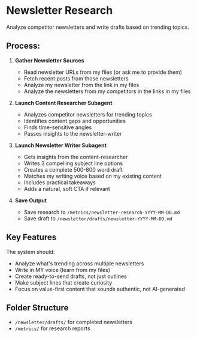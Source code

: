 # Newsletter Research

Analyze competitor newsletters and write drafts based on trending topics.

## Process:

1. **Gather Newsletter Sources**
   - Read newsletter URLs from my files (or ask me to provide them)
   - Fetch recent posts from those newsletters
   - Analyze my newsletter from the link in my files
   - Analyze the newsletters from my competitors in the links in my files

2. **Launch Content Researcher Subagent**
   - Analyzes competitor newsletters for trending topics
   - Identifies content gaps and opportunities
   - Finds time-sensitive angles
   - Passes insights to the newsletter-writer

3. **Launch Newsletter Writer Subagent**
   - Gets insights from the content-researcher
   - Writes 3 compelling subject line options
   - Creates a complete 500-800 word draft
   - Matches my writing voice based on my existing content
   - Includes practical takeaways
   - Adds a natural, soft CTA if relevant

4. **Save Output**
   - Save research to `/metrics/newsletter-research-YYYY-MM-DD.md`
   - Save draft to `/newsletter/drafts/newsletter-YYYY-MM-DD.md`

## Key Features

The system should:
- Analyze what's trending across multiple newsletters
- Write in MY voice (learn from my files)
- Create ready-to-send drafts, not just outlines
- Make subject lines that create curiosity
- Focus on value-first content that sounds authentic, not AI-generated

## Folder Structure
- `/newsletter/drafts/` for completed newsletters
- `/metrics/` for research reports